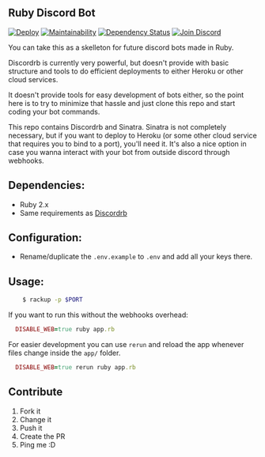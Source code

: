 Ruby Discord Bot
--

[![Deploy](https://www.herokucdn.com/deploy/button.svg)](https://heroku.com/deploy?template=https://github.com/elfenars/ruby-discord-bot/tree/master)
[![Maintainability](https://api.codeclimate.com/v1/badges/5ebae31dbb5232744a4b/maintainability)](https://codeclimate.com/github/elfenars/ruby-discord-bot/maintainability)
[![Dependency Status](https://gemnasium.com/badges/github.com/elfenars/ruby-discord-bot.svg)](https://gemnasium.com/github.com/elfenars/ruby-discord-bot)
[![Join Discord](https://img.shields.io/badge/discord-join-7289DA.svg)](https://discord.gg/p8nnyNh)

You can take this as a skelleton for future discord bots made in Ruby.

Discordrb is currently very powerful, but doesn't provide with basic structure and tools to do efficient deployments to either Heroku or other cloud services.

It doesn't provide tools for easy development of bots either, so the point here is to try to minimize that hassle and just clone this repo and start coding your bot commands.

This repo contains Discordrb and Sinatra. Sinatra is not completely necessary, but if you want to deploy to Heroku (or some other cloud service that requires you to bind to a port), you'll need it. It's also a nice option in case you wanna interact with your bot from outside discord through webhooks.

## Dependencies:

  * Ruby 2.x
  * Same requirements as [Discordrb](https://github.com/meew0/discordrb)

## Configuration:

- Rename/duplicate the `.env.example` to `.env` and add all your keys there.

## Usage:

```bash
    $ rackup -p $PORT
```

If you want to run this without the webhooks overhead:

```ruby
  DISABLE_WEB=true ruby app.rb
```

For easier development you can use `rerun` and reload the app whenever files change inside the `app/` folder.

```ruby
  DISABLE_WEB=true rerun ruby app.rb
```

## Contribute

1. Fork it
2. Change it
3. Push it
4. Create the PR
5. Ping me :D


